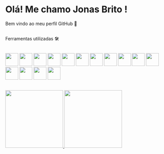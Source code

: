 

# Olá! Me chamo Jonas Brito ! 
Bem vindo ao meu perfil GitHub 👋

##

Ferramentas utilizadas 🛠

<div style="display: inline_block;"><br>
  
  <img heigth="30" width="40" src="https://cdn.jsdelivr.net/gh/devicons/devicon/icons/react/react-original-wordmark.svg" />
  <img heigth="30" width="40" src="https://cdn.jsdelivr.net/gh/devicons/devicon/icons/angularjs/angularjs-plain.svg" />
  <img heigth="30" width="40" src="https://cdn.jsdelivr.net/gh/devicons/devicon/icons/bootstrap/bootstrap-original.svg" />
  <img heigth="30" width="40" src="https://cdn.jsdelivr.net/gh/devicons/devicon/icons/nodejs/nodejs-original.svg" />
  <img heigth="30" width="40" src="https://cdn.jsdelivr.net/gh/devicons/devicon/icons/javascript/javascript-original.svg" />
  <img heigth="30" width="40" src="https://cdn.jsdelivr.net/gh/devicons/devicon/icons/typescript/typescript-original.svg" />
  <img heigth="30" width="40" src="https://cdn.jsdelivr.net/gh/devicons/devicon/icons/html5/html5-original.svg" />
  <img heigth="30" width="40" src="https://cdn.jsdelivr.net/gh/devicons/devicon/icons/css3/css3-original.svg" />
  <img heigth="30" width="40" src="https://cdn.jsdelivr.net/gh/devicons/devicon@latest/icons/nestjs/nestjs-original.svg" />
  <img heigth="30" width="40" src="https://cdn.jsdelivr.net/gh/devicons/devicon@latest/icons/flutter/flutter-original.svg" />
  <img heigth="30" width="40" src="https://cdn.jsdelivr.net/gh/devicons/devicon@latest/icons/dart/dart-original.svg" />
  <img heigth="30" width="40" src="https://cdn.jsdelivr.net/gh/devicons/devicon@latest/icons/laravel/laravel-original.svg" />
  <img heigth="30" width="40" src="https://cdn.jsdelivr.net/gh/devicons/devicon@latest/icons/php/php-original.svg" />
  <img heigth="30" width="40" src="https://cdn.jsdelivr.net/gh/devicons/devicon@latest/icons/java/java-original-wordmark.svg" />
  <img heigth="30" width="40" src="https://cdn.jsdelivr.net/gh/devicons/devicon@latest/icons/spring/spring-original.svg" />
                          
          
                  
</div>

##

<div>
  <a href="https://github.com/Box-Cod">
  <img height="180em" src="https://github-readme-stats.vercel.app/api/top-langs/?username=Box-Cod&layout=compact&langs_count=7&theme=dracula"/>
  <img height="180em" src="https://github-readme-stats.vercel.app/api?username=Box-Cod&show_icons=true&theme=dracula&include_all_commits=true&count_private=true"/>
</div>

